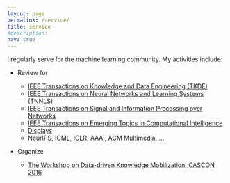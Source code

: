 ```yaml
---
layout: page
permalink: /service/
title: service
#description: 
nav: true
---
```


I regularly serve for the machine learning community. 
My activities include: 
- Review for
    - [IEEE Transactions on Knowledge and Data Engineering (TKDE)](https://ieeexplore.ieee.org/xpl/RecentIssue.jsp?punumber=69)
    - [IEEE Transactions on Neural Networks and Learning Systems (TNNLS)](https://ieeexplore.ieee.org/xpl/RecentIssue.jsp?punumber=5962385)
    - [IEEE Transactions on Signal and Information Processing over Networks](https://ieeexplore.ieee.org/xpl/RecentIssue.jsp?punumber=6884276)
    - [IEEE Transactions on Emerging Topics in Computational Intelligence](https://ieeexplore.ieee.org/xpl/RecentIssue.jsp?punumber=7433297)
    - [Displays](https://www.journals.elsevier.com/displays)
    - NeurIPS, ICML, ICLR, AAAI, ACM Multimedia, ...

- Organize
    - [The Workshop on Data-driven Knowledge Mobilization, CASCON 2016](https://dl.acm.org/doi/10.5555/3049877.3049908)

<!---
    - [NeurIPS-2022](https://nips.cc/Conferences/2022)
    - [ICML-2022](https://icml.cc/Conferences/2022/)
    - [AAAI-2022](https://aaai.org/Conferences/AAAI-22/)
    - [NeurIPS-2021](https://nips.cc/Conferences/2021)
    - [AAAI-2021](https://iclr.cc/Conferences/2021/) 
    - [ICML-2021](https://icml.cc/Conferences/2021)
    - [NeurIPS-2020](https://nips.cc/Conferences/2020)
    - [ICML-2020](https://icml.cc/Conferences/2020/) 
-->
